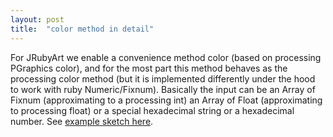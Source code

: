 ```yaml
---
layout: post
title:  "color method in detail"
---
```


For JRubyArt we enable a convenience method color (based on processing PGraphics color), and for the most part this method behaves as the processing color method (but it is implemented differently under the hood to work with ruby Numeric/Fixnum). Basically the input can be an Array of Fixnum (approximating to a processing int) an Array of Float (approximating to processing float) or a special hexadecimal string or a hexadecimal number. See [example sketch here](https://https://github.com/ruby-processing/JRubyArt-examples/blob/master/processing_app/basics/color/creating.rb).
